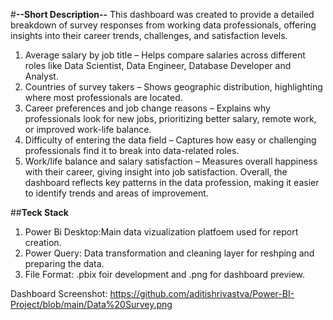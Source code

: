 #**--Short Description--**
This dashboard was created to provide a detailed breakdown of survey responses from working data professionals, offering insights into their career trends, challenges, and satisfaction levels.
1) Average salary by job title – Helps compare salaries across different roles like Data Scientist, Data Engineer, Database Developer and Analyst.
2) Countries of survey takers – Shows geographic distribution, highlighting where most professionals are located.
3) Career preferences and job change reasons – Explains why professionals look for new jobs, prioritizing better salary, remote work, or improved work-life balance.
4) Difficulty of entering the data field – Captures how easy or challenging professionals find it to break into data-related roles.
5) Work/life balance and salary satisfaction – Measures overall happiness with their career, giving insight into job satisfaction.
Overall, the dashboard reflects key patterns in the data profession, making it easier to identify trends and areas of improvement.

##**Teck Stack**
1) Power Bi Desktop:Main data vizualization platfoem used for report creation.
2) Power Query: Data transformation and cleaning layer for reshping and preparing the data.
3) File Format: .pbix foir development and .png for dashboard preview.
   
Dashboard Screenshot:
https://github.com/aditishrivastva/Power-BI-Project/blob/main/Data%20Survey.png

